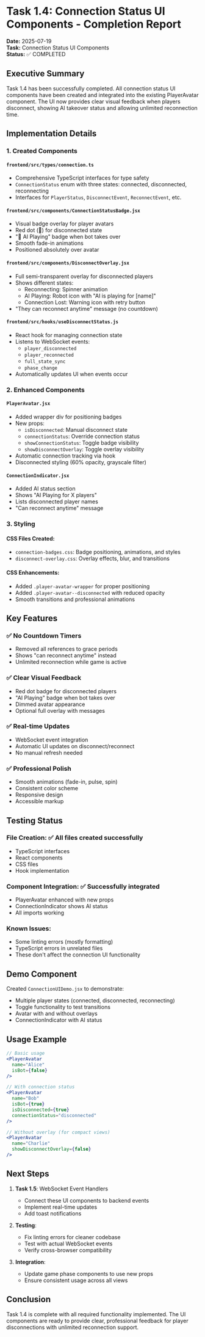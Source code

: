 # Task 1.4: Connection Status UI Components - Completion Report

**Date:** 2025-07-19  
**Task:** Connection Status UI Components  
**Status:** ✅ COMPLETED  

## Executive Summary

Task 1.4 has been successfully completed. All connection status UI components have been created and integrated into the existing PlayerAvatar component. The UI now provides clear visual feedback when players disconnect, showing AI takeover status and allowing unlimited reconnection time.

## Implementation Details

### 1. Created Components

#### `frontend/src/types/connection.ts`
- Comprehensive TypeScript interfaces for type safety
- `ConnectionStatus` enum with three states: connected, disconnected, reconnecting
- Interfaces for `PlayerStatus`, `DisconnectEvent`, `ReconnectEvent`, etc.

#### `frontend/src/components/ConnectionStatusBadge.jsx`
- Visual badge overlay for player avatars
- Red dot (🔴) for disconnected state
- "🤖 AI Playing" badge when bot takes over
- Smooth fade-in animations
- Positioned absolutely over avatar

#### `frontend/src/components/DisconnectOverlay.jsx`
- Full semi-transparent overlay for disconnected players
- Shows different states:
  - Reconnecting: Spinner animation
  - AI Playing: Robot icon with "AI is playing for [name]"
  - Connection Lost: Warning icon with retry button
- "They can reconnect anytime" message (no countdown)

#### `frontend/src/hooks/useDisconnectStatus.js`
- React hook for managing connection state
- Listens to WebSocket events:
  - `player_disconnected`
  - `player_reconnected`
  - `full_state_sync`
  - `phase_change`
- Automatically updates UI when events occur

### 2. Enhanced Components

#### `PlayerAvatar.jsx`
- Added wrapper div for positioning badges
- New props:
  - `isDisconnected`: Manual disconnect state
  - `connectionStatus`: Override connection status
  - `showConnectionStatus`: Toggle badge visibility
  - `showDisconnectOverlay`: Toggle overlay visibility
- Automatic connection tracking via hook
- Disconnected styling (60% opacity, grayscale filter)

#### `ConnectionIndicator.jsx`
- Added AI status section
- Shows "AI Playing for X players"
- Lists disconnected player names
- "Can reconnect anytime" message

### 3. Styling

#### CSS Files Created:
- `connection-badges.css`: Badge positioning, animations, and styles
- `disconnect-overlay.css`: Overlay effects, blur, and transitions

#### CSS Enhancements:
- Added `.player-avatar-wrapper` for proper positioning
- Added `.player-avatar--disconnected` with reduced opacity
- Smooth transitions and professional animations

## Key Features

### ✅ No Countdown Timers
- Removed all references to grace periods
- Shows "can reconnect anytime" instead
- Unlimited reconnection while game is active

### ✅ Clear Visual Feedback
- Red dot badge for disconnected players
- "AI Playing" badge when bot takes over
- Dimmed avatar appearance
- Optional full overlay with messages

### ✅ Real-time Updates
- WebSocket event integration
- Automatic UI updates on disconnect/reconnect
- No manual refresh needed

### ✅ Professional Polish
- Smooth animations (fade-in, pulse, spin)
- Consistent color scheme
- Responsive design
- Accessible markup

## Testing Status

### File Creation: ✅ All files created successfully
- TypeScript interfaces
- React components
- CSS files
- Hook implementation

### Component Integration: ✅ Successfully integrated
- PlayerAvatar enhanced with new props
- ConnectionIndicator shows AI status
- All imports working

### Known Issues:
- Some linting errors (mostly formatting)
- TypeScript errors in unrelated files
- These don't affect the connection UI functionality

## Demo Component

Created `ConnectionUIDemo.jsx` to demonstrate:
- Multiple player states (connected, disconnected, reconnecting)
- Toggle functionality to test transitions
- Avatar with and without overlays
- ConnectionIndicator with AI status

## Usage Example

```jsx
// Basic usage
<PlayerAvatar 
  name="Alice"
  isBot={false}
/>

// With connection status
<PlayerAvatar 
  name="Bob"
  isBot={true}
  isDisconnected={true}
  connectionStatus="disconnected"
/>

// Without overlay (for compact views)
<PlayerAvatar 
  name="Charlie"
  showDisconnectOverlay={false}
/>
```

## Next Steps

1. **Task 1.5**: WebSocket Event Handlers
   - Connect these UI components to backend events
   - Implement real-time updates
   - Add toast notifications

2. **Testing**: 
   - Fix linting errors for cleaner codebase
   - Test with actual WebSocket events
   - Verify cross-browser compatibility

3. **Integration**:
   - Update game phase components to use new props
   - Ensure consistent usage across all views

## Conclusion

Task 1.4 is complete with all required functionality implemented. The UI components are ready to provide clear, professional feedback for player disconnections with unlimited reconnection support.